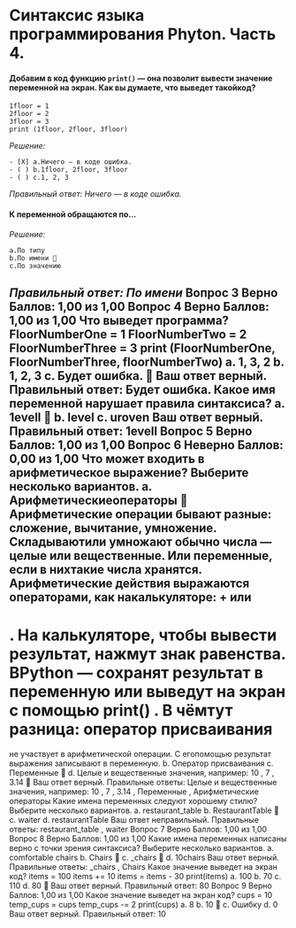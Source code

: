 # Синтаксис языка программирования Phyton. Часть 4.

#### Добавим в код функцию ``print()`` — она позволит вывести значение переменной на экран. Как вы думаете, что выведет такойкод?
```
1floor = 1
2floor = 2
3floor = 3
print (1floor, 2floor, 3floor)
```
*Решение:*
```
- [X] a.Ничего — в коде ошибка. 
- ( ) b.1floor, 2floor, 3floor
- ( ) c.1, 2, 3
```
*Правильный ответ: Ничего — в коде ошибка.*

#### К переменной обращаются по...
*Решение:*
```
a.По типу
b.По имени 
c.По значению
```

*Правильный ответ: По имени*
Вопрос
3
Верно
Баллов: 1,00 из 1,00
Вопрос
4
Верно
Баллов: 1,00 из 1,00
Что выведет программа?
FloorNumberOne = 1
FloorNumberTwo = 2
FloorNumberThree = 3
print (FloorNumberOne, FloorNumberThree, floorNumberTwo)
a.
1, 3, 2
b.
1, 2, 3
c.
Будет ошибка. 
Ваш ответ верный.
Правильный ответ:
Будет ошибка.
Какое имя переменной нарушает правила синтаксиса?
a.
1evell 
b.
level
c.
uroven
Ваш ответ верный.
Правильный ответ:
1evell
Вопрос
5
Верно
Баллов: 1,00 из 1,00
Вопрос
6
Неверно
Баллов: 0,00 из 1,00
Что может входить в арифметическое выражение? Выберите несколько вариантов.
a.
Арифметическиеоператоры

Арифметические операции бывают разные: сложение, вычитание, умножение. Складываютили умножают обычно числа — целые или вещественные. Или переменные, если в нихтакие числа хранятся. Арифметические действия выражаются операторами, как накалькуляторе:
+
или
-
. На калькуляторе, чтобы вывести результат, нажмут знак равенства. ВPython — сохранят результат в переменную или выведут на экран с помощью
print()
. В чёмтут разница: оператор присваивания
=
не участвует в арифметической операции. С егопомощью результат выражения записывают в переменную.
b.
Оператор присваивания
c.
Переменные 
d.
Целые и вещественные значения, например:
10
,
7
,
3.14 
Ваш ответ верный.
Правильные ответы:
Целые и вещественные значения, например:
10
,
7
,
3.14
,
Переменные
,
Арифметические операторы
Какие имена переменных следуют хорошему стилю? Выберите несколько вариантов.
a.
restaurant_table
b.
RestaurantTable 
c.
waiter
d.
restaurantTable
Ваш ответ неправильный.
Правильные ответы:
restaurant_table
,
waiter
Вопрос
7
Верно
Баллов: 1,00 из 1,00
Вопрос
8
Верно
Баллов: 1,00 из 1,00
Какие имена переменных написаны верно с точки зрения синтаксиса? Выберите несколько вариантов.
a.
comfortable chairs
b.
Chairs 
c.
_chairs 
d.
10chairs
Ваш ответ верный.
Правильные ответы:
_chairs
,
Chairs
Какое значение выведет на экран код?
items = 100
items += 10
items = items - 30
print(items)
a.
100
b.
70
c.
110
d.
80 
Ваш ответ верный.
Правильный ответ: 80
Вопрос
9
Верно
Баллов: 1,00 из 1,00
Какое значение выведет на экран код?
cups = 10
temp_cups = cups
temp_cups -= 2
print(cups)
a.
8
b.
10 
c.
Ошибку
d.
0
Ваш ответ верный.
Правильный ответ: 10
